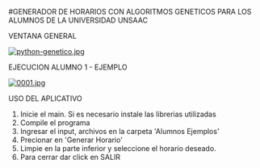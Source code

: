 #GENERADOR DE HORARIOS CON ALGORITMOS GENETICOS PARA LOS ALUMNOS DE LA UNIVERSIDAD UNSAAC

VENTANA GENERAL

[![python-genetico.jpg](https://i.postimg.cc/PJrm9q7R/python-genetico.jpg)](https://postimg.cc/qhShCp4s)

EJECUCION ALUMNO 1 - EJEMPLO

[![0001.jpg](https://i.postimg.cc/QxF7TvZ1/0001.jpg)](https://postimg.cc/bsjdXCJw)


USO DEL APLICATIVO

1. Inicie el main. Si es necesario instale las librerias utilizadas
2. Compile el programa
3. Ingresar el input, archivos en la carpeta 'Alumnos Ejemplos'
4. Precionar en 'Generar Horario'
5. Limpie en la parte inferior y seleccione el horario deseado.
6. Para cerrar dar click en SALIR
